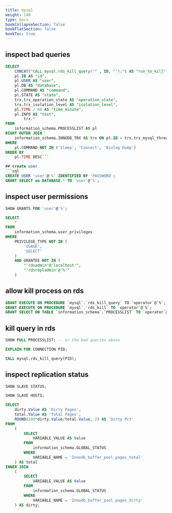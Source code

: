```yaml
---
title: mysql
weight: 140
type: docs
bookCollapseSection: false
bookFlatSection: false
bookToc: true
---
```


## inspect bad queries

```sql
SELECT
    CONCAT("CALL mysql.rds_kill_query('" , ID, "');") AS "run_to_kill",
    pl.ID AS "id",
    pl.USER AS "user",
    pl.DB AS "database",
    pl.COMMAND AS "command",
    pl.STATE AS "state",
    trx.trx_operation_state AS "operation_state",
    trx.trx_isolation_level AS "isolation_level",
    pl.TIME / 60 AS "time_minute",
    pl.INFO AS "text",
		trx.*
FROM
    information_schema.PROCESSLIST AS pl
RIGHT OUTER JOIN
    information_schema.INNODB_TRX AS trx ON pl.ID = trx.trx_mysql_thread_id
WHERE
    pl.COMMAND NOT IN ('Sleep', 'Connect', 'Binlog Dump')
ORDER BY
    pl.TIME DESC```

## create user
```sql
CREATE USER 'user'@'%' IDENTIFIED BY 'PASSWORD';
GRANT SELECT on DATABASE.* TO 'user'@'%';
```

## inspect user permissions
```sql
SHOW GRANTS FOR 'user'@'%';
```

```sql
SELECT
	* 
FROM
	information_schema.user_privileges 
WHERE
	PRIVILEGE_TYPE NOT IN (
        'USAGE',
        'SELECT'
    ) 
	AND GRANTEE NOT IN (
        "'rdsadmin'@'localhost'",
        "'rdsrepladmin'@'%'"
    )
```

## allow kill process on rds
```sql
GRANT EXECUTE ON PROCEDURE `mysql`.`rds_kill_query` TO `operator`@`%`;
GRANT EXECUTE ON PROCEDURE `mysql`.`rds_kill` TO `operator`@`%`;
GRANT SELECT ON TABLE `information_schema`.`PROCESSLIST` TO `operator`@`%`;
```

## kill query in rds

```sql
SHOW FULL PROCESSLIST; -- or the bad queries above

EXPLAIN FOR CONNECTION PID;

CALL mysql.rds_kill_query(PID);
```


## inspect replication status

```sql
SHOW SLAVE STATUS;

SHOW SLAVE HOSTS;
```

```sql
SELECT 
    dirty.Value AS 'Dirty Pages',
    total.Value AS 'Total Pages',
    ROUND(100*dirty.Value/total.Value, 2) AS 'Dirty Pct'
FROM 
    (
        SELECT 
            VARIABLE_VALUE AS Value 
        FROM 
            information_schema.GLOBAL_STATUS 
        WHERE   
            VARIABLE_NAME = 'Innodb_buffer_pool_pages_total'
    ) AS total
INNER JOIN 
    (
        SELECT 
            VARIABLE_VALUE AS Value 
        FROM 
            information_schema.GLOBAL_STATUS 
        WHERE 
            VARIABLE_NAME = 'Innodb_buffer_pool_pages_dirty'
    ) AS dirty;
```
